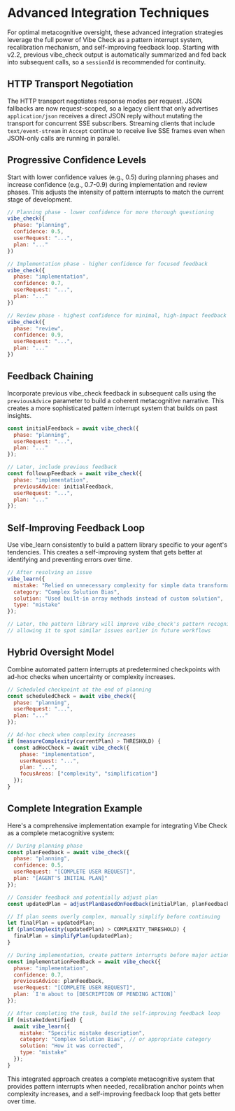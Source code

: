 # Advanced Integration Techniques

For optimal metacognitive oversight, these advanced integration strategies leverage the full power of Vibe Check as a pattern interrupt system, recalibration mechanism, and self-improving feedback loop. Starting with v2.2, previous vibe_check output is automatically summarized and fed back into subsequent calls, so a `sessionId` is recommended for continuity.

## HTTP Transport Negotiation

The HTTP transport negotiates response modes per request. JSON fallbacks are now request-scoped, so a legacy client that only advertises `application/json` receives a direct JSON reply without mutating the transport for concurrent SSE subscribers. Streaming clients that include `text/event-stream` in `Accept` continue to receive live SSE frames even when JSON-only calls are running in parallel.

## Progressive Confidence Levels

Start with lower confidence values (e.g., 0.5) during planning phases and increase confidence (e.g., 0.7-0.9) during implementation and review phases. This adjusts the intensity of pattern interrupts to match the current stage of development.

```javascript
// Planning phase - lower confidence for more thorough questioning
vibe_check({
  phase: "planning",
  confidence: 0.5,
  userRequest: "...",
  plan: "..."
})

// Implementation phase - higher confidence for focused feedback
vibe_check({
  phase: "implementation",
  confidence: 0.7,
  userRequest: "...",
  plan: "..."
})

// Review phase - highest confidence for minimal, high-impact feedback
vibe_check({
  phase: "review",
  confidence: 0.9,
  userRequest: "...",
  plan: "..."
})
```

## Feedback Chaining

Incorporate previous vibe_check feedback in subsequent calls using the `previousAdvice` parameter to build a coherent metacognitive narrative. This creates a more sophisticated pattern interrupt system that builds on past insights.

```javascript
const initialFeedback = await vibe_check({
  phase: "planning",
  userRequest: "...",
  plan: "..."
});

// Later, include previous feedback
const followupFeedback = await vibe_check({
  phase: "implementation",
  previousAdvice: initialFeedback,
  userRequest: "...",
  plan: "..."
});
```

## Self-Improving Feedback Loop

Use vibe_learn consistently to build a pattern library specific to your agent's tendencies. This creates a self-improving system that gets better at identifying and preventing errors over time.

```javascript
// After resolving an issue
vibe_learn({
  mistake: "Relied on unnecessary complexity for simple data transformation",
  category: "Complex Solution Bias",
  solution: "Used built-in array methods instead of custom solution",
  type: "mistake"
});

// Later, the pattern library will improve vibe_check's pattern recognition
// allowing it to spot similar issues earlier in future workflows
```

## Hybrid Oversight Model

Combine automated pattern interrupts at predetermined checkpoints with ad-hoc checks when uncertainty or complexity increases.

```javascript
// Scheduled checkpoint at the end of planning
const scheduledCheck = await vibe_check({
  phase: "planning",
  userRequest: "...",
  plan: "..."
});

// Ad-hoc check when complexity increases
if (measureComplexity(currentPlan) > THRESHOLD) {
  const adHocCheck = await vibe_check({
    phase: "implementation",
    userRequest: "...",
    plan: "...",
    focusAreas: ["complexity", "simplification"]
  });
}
```

## Complete Integration Example

Here's a comprehensive implementation example for integrating Vibe Check as a complete metacognitive system:

```javascript
// During planning phase
const planFeedback = await vibe_check({
  phase: "planning",
  confidence: 0.5,
  userRequest: "[COMPLETE USER REQUEST]",
  plan: "[AGENT'S INITIAL PLAN]"
});

// Consider feedback and potentially adjust plan
const updatedPlan = adjustPlanBasedOnFeedback(initialPlan, planFeedback);

// If plan seems overly complex, manually simplify before continuing
let finalPlan = updatedPlan;
if (planComplexity(updatedPlan) > COMPLEXITY_THRESHOLD) {
  finalPlan = simplifyPlan(updatedPlan);
}

// During implementation, create pattern interrupts before major actions
const implementationFeedback = await vibe_check({
  phase: "implementation",
  confidence: 0.7,
  previousAdvice: planFeedback,
  userRequest: "[COMPLETE USER REQUEST]",
  plan: `I'm about to [DESCRIPTION OF PENDING ACTION]`
});

// After completing the task, build the self-improving feedback loop
if (mistakeIdentified) {
  await vibe_learn({
    mistake: "Specific mistake description",
    category: "Complex Solution Bias", // or appropriate category
    solution: "How it was corrected",
    type: "mistake"
  });
}
```

This integrated approach creates a complete metacognitive system that provides pattern interrupts when needed, recalibration anchor points when complexity increases, and a self-improving feedback loop that gets better over time.